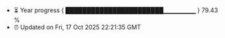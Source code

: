 - ⏳ Year progress { ███████████████████████▁▁▁▁▁▁▁ } 79.43 %
- ⏰ Updated on Fri, 17 Oct 2025 22:21:35 GMT

